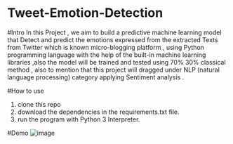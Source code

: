 # Tweet-Emotion-Detection

#Intro
In this Project , we aim to build a predictive machine learning model that Detect and
predict the emotions expressed from the extracted Texts from Twitter which is known
micro-blogging platform , using Python programming language with the help of the
built-in machine learning libraries ,also the model will be trained and tested using 70%
30% classical method , also to mention that this project will dragged under NLP
(natural language processing) category applying Sentiment analysis .

#How to use
1. clone this repo 
2. download the dependencies in the requirements.txt file. 
3. run the program with Python 3 Interpreter.

#Demo
![image](https://user-images.githubusercontent.com/61794720/219867143-708ea6d7-9ca8-4a2d-809f-f651a9a68db5.png)
